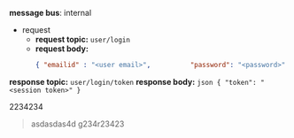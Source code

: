 **message bus**: internal
  * request 
    * **request topic:** `user/login`
    * **request body:** 
      ```json
      { "emailid" : "<user email>",          "password": "<password>" }
      ```

**response topic:** `user/login/token`
**response body:** 
      ```json
         { "token": "<session token>" }
      ```
      
2234234
> asdasdas4d
g234r23423
